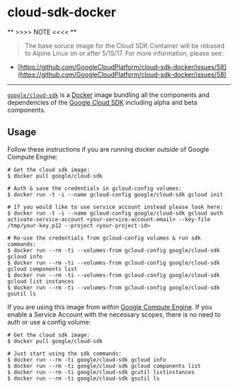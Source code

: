 cloud-sdk-docker
================


**  >>>> NOTE <<<< **
> The base soruce image for the Cloud SDK Container will be rebased to Alpine Linux on or after 5/15/17.
> For more information, please see:
* [https://github.com/GoogleCloudPlatform/cloud-sdk-docker/issues/58](https://github.com/GoogleCloudPlatform/cloud-sdk-docker/issues/58)
---

[`google/cloud-sdk`](https://index.docker.io/u/google/cloud-sdk/) is a [Docker](https://docker.io) image bundling all the components and dependencies of the [Google Cloud SDK](https://cloud.google.com/sdk/) including alpha and beta components.

## Usage

Follow these instructions if you are running docker *outside* of Google Compute Engine:

    # Get the cloud sdk image:
    $ docker pull google/cloud-sdk

    # Auth & save the credentials in gcloud-config volumes:
    $ docker run -t -i --name gcloud-config google/cloud-sdk gcloud init

    # If you would like to use service account instead please look here:
    $ docker run -t -i --name gcloud-config google/cloud-sdk gcloud auth activate-service-account <your-service-account-email> --key-file /tmp/your-key.p12 --project <your-project-id>

    # Re-use the credentials from gcloud-config volumes & run sdk commands:
    $ docker run --rm -ti --volumes-from gcloud-config google/cloud-sdk gcloud info
    $ docker run --rm -ti --volumes-from gcloud-config google/cloud-sdk gcloud components list
    $ docker run --rm -ti --volumes-from gcloud-config google/cloud-sdk gcloud list instances
    $ docker run --rm -ti --volumes-from gcloud-config google/cloud-sdk gsutil ls

If you are using this image from *within* [Google Compute Engine](https://cloud.google.com/compute/). If you enable a Service Account with the necessary scopes, there is no need to auth or use a config volume:

    # Get the cloud sdk image:
    $ docker pull google/cloud-sdk

    # Just start using the sdk commands:
    $ docker run --rm -ti google/cloud-sdk gcloud info
    $ docker run --rm -ti google/cloud-sdk gcloud components list
    $ docker run --rm -ti google/cloud-sdk gcutil listinstances
    $ docker run --rm -ti google/cloud-sdk gsutil ls
